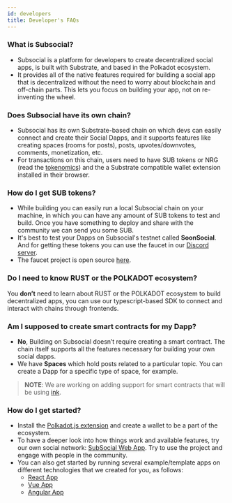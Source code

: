 ```yaml
---
id: developers
title: Developer's FAQs
---
```


### What is Subsocial?
- Subsocial is a platform for developers to create decentralized social apps, is built with Substrate, and based in the Polkadot ecosystem.
- It provides all of the native features required for building a social app that is decentralized without the need to worry about blockchain and off-chain parts. This lets you focus on building your app, not on re-inventing the wheel.

### Does Subsocial have its own chain?
- Subsocial has its own Substrate-based chain on which devs can easily connect and create their Social Dapps, and it supports features like creating spaces (rooms for posts), posts, upvotes/downvotes, comments, monetization, etc. 
- For transactions on this chain, users need to have SUB tokens or NRG (read the [tokenomics](https://docs.subsocial.network/docs/tokenomics/token-economics)) and the a Substrate compatible wallet extension installed in their browser.

### How do I get SUB tokens?
- While building you can easily run a local Subsocial chain on your machine, in which you can have any amount of SUB tokens to test and build. Once you have something to deploy and share with the community we can send you some SUB.
- It's best to test your Dapps on Subsocial's testnet called **SoonSocial**. And for getting these tokens you can use the faucet in our [Discord server](https://discord.gg/yHRFdyMCmA). 
- The faucet project is open source [here](https://github.com/dappforce/substrate-faucet).

### Do I need to know **RUST** or the **POLKADOT** ecosystem?
You **don’t** need to learn about RUST or the POLKADOT ecosystem to build decentralized apps, you can use our typescript-based SDK to connect and interact with chains through frontends.

### Am I supposed to create smart contracts for my Dapp?
- **No**, Building on Subsocial doesn’t require creating a smart contract. The chain itself supports all the features necessary for building your own social dapps. 
- We have **Spaces** which hold posts related to a particular topic. You can create a Dapp for a specific type of space, for example.

> **NOTE**: We are working on adding support for smart contracts that will be using [ink](https://github.com/paritytech/ink).

### How do I get started?
- Install the [Polkadot.js extension](https://polkadot.js.org/extension/) and create a wallet to be a part of the ecosystem.
- To have a deeper look into how things work and available features, try our own social network: [SubSocial Web App](https://app.subsocial.network). Try to use the project and engage with people in the community.
- You can also get started by running several example/template apps on different technologies that we created for you, as follows: 
  - [React App](https://github.com/dappforce/subsocial-react-example)
  - [Vue App](https://github.com/dappforce/subsocial-vue-example)
  - [Angular App](https://github.com/dappforce/subsocial-angular-example)

